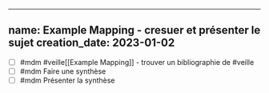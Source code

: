 
---
name: Example Mapping - cresuer et présenter le sujet
creation_date: 2023-01-02
---

- [ ] #mdm #veille[[Example Mapping]] - trouver un bibliographie de #veille
- [ ] #mdm Faire une synthèse
- [ ] #mdm Présenter la synthèse